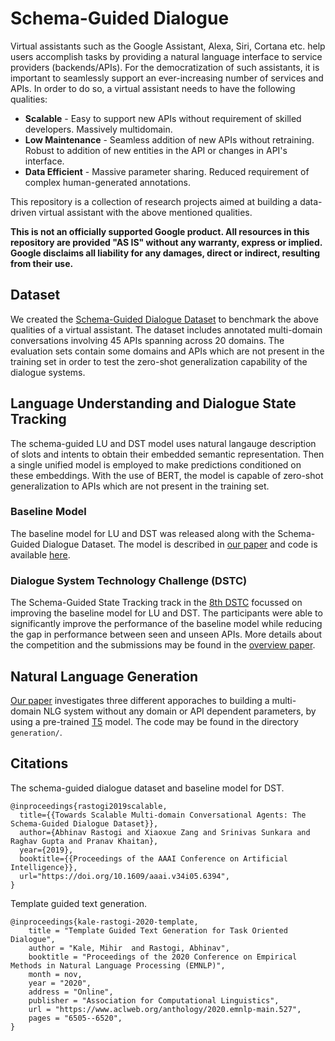 # Schema-Guided Dialogue

Virtual assistants such as the Google Assistant, Alexa, Siri, Cortana etc. help
users accomplish tasks by providing a natural language interface to service
providers (backends/APIs). For the democratization of such assistants, it is
important to seamlessly support an ever-increasing number of services and APIs.
In order to do so, a virtual assistant needs to have the following qualities:

* **Scalable** - Easy to support new APIs without requirement of skilled
  developers. Massively multidomain.
* **Low Maintenance** - Seamless addition of new APIs without retraining. Robust
  to addition of new entities in the API or changes in API's interface.
* **Data Efficient** - Massive parameter sharing. Reduced requirement of complex
  human-generated annotations.

This repository is a collection of research projects aimed at building a
data-driven virtual assistant with the above mentioned qualities.

**This is not an officially supported Google product. All resources in this
repository are  provided "AS IS" without any warranty, express or implied.
Google disclaims all liability for any damages, direct or indirect, resulting
from their use.**

## Dataset

We created the [Schema-Guided Dialogue Dataset](https://github.com/google-research-datasets/dstc8-schema-guided-dialogue)
to benchmark the above qualities of a virtual assistant. The dataset includes
annotated multi-domain conversations involving 45 APIs spanning across 20
domains. The evaluation sets contain some domains and APIs which are not present
in the training set in order to test the zero-shot generalization capability of
the dialogue systems.


## Language Understanding and Dialogue State Tracking

The schema-guided LU and DST model uses natural langauge description of slots
and intents to obtain their embedded semantic representation. Then a single
unified model is employed to make predictions conditioned on these embeddings.
With the use of BERT, the model is capable of zero-shot generalization to APIs
which are not present in the training set.

### Baseline Model

The baseline model for LU and DST was released along with the Schema-Guided
Dialogue Dataset. The model is described in [our paper](https://arxiv.org/pdf/1909.05855.pdf)
and code is available [here](https://github.com/google-research/google-research/tree/master/schema_guided_dst).

### Dialogue System Technology Challenge (DSTC)

The Schema-Guided State Tracking track in the [8th DSTC](https://dstc8.dstc.community/)
focussed on improving the baseline model for LU and DST. The participants were
able to significantly improve the performance of the baseline model while
reducing the gap in performance between seen and unseen APIs. More details about
the competition and the submissions may be found in the
[overview paper](https://arxiv.org/pdf/2002.01359.pdf).


## Natural Language Generation

[Our paper](https://www.aclweb.org/anthology/2020.emnlp-main.527.pdf)
investigates three different apporaches to building a multi-domain NLG system
without any domain or API dependent parameters, by using a pre-trained
[T5](https://github.com/google-research/text-to-text-transfer-transformer)
model. The code may be found in the directory `generation/`.



## Citations

The schema-guided dialogue dataset and baseline model for DST.
```
@inproceedings{rastogi2019scalable,
  title={{Towards Scalable Multi-domain Conversational Agents: The Schema-Guided Dialogue Dataset}},
  author={Abhinav Rastogi and Xiaoxue Zang and Srinivas Sunkara and Raghav Gupta and Pranav Khaitan},
  year={2019},
  booktitle={{Proceedings of the AAAI Conference on Artificial Intelligence}},
  url="https://doi.org/10.1609/aaai.v34i05.6394",
}
```

Template guided text generation.
```
@inproceedings{kale-rastogi-2020-template,
    title = "Template Guided Text Generation for Task Oriented Dialogue",
    author = "Kale, Mihir  and Rastogi, Abhinav",
    booktitle = "Proceedings of the 2020 Conference on Empirical Methods in Natural Language Processing (EMNLP)",
    month = nov,
    year = "2020",
    address = "Online",
    publisher = "Association for Computational Linguistics",
    url = "https://www.aclweb.org/anthology/2020.emnlp-main.527",
    pages = "6505--6520",
}
```
